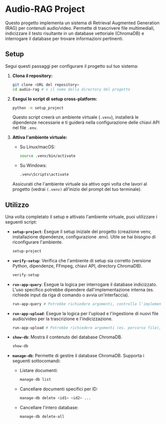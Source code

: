 # Audio-RAG Project

Questo progetto implementa un sistema di Retrieval Augmented Generation (RAG) per contenuti audio/video. Permette di trascrivere file multimediali, indicizzare il testo risultante in un database vettoriale (ChromaDB) e interrogare il database per trovare informazioni pertinenti.

## Setup

Segui questi passaggi per configurare il progetto sul tuo sistema:

1.  **Clona il repository:**

    ```bash
    git clone <URL del repository>
    cd audio-rag # o il nome della directory del progetto
    ```

2.  **Esegui lo script di setup cross-platform:**

    ```bash
    python -m setup_project
    ```

    Questo script creerà un ambiente virtuale (`.venv`), installerà le dipendenze necessarie e ti guiderà nella configurazione delle chiavi API nel file `.env`.

3.  **Attiva l'ambiente virtuale:**

    -   Su Linux/macOS:

        ```bash
        source .venv/bin/activate
        ```

    -   Su Windows:

        ```bash
        .venv\Scripts\activate
        ```

    Assicurati che l'ambiente virtuale sia attivo ogni volta che lavori al progetto (vedrai `(.venv)` all'inizio del prompt del tuo terminale).

## Utilizzo

Una volta completato il setup e attivato l'ambiente virtuale, puoi utilizzare i seguenti script:

*   **`setup-project`**: Esegue il setup iniziale del progetto (creazione venv, installazione dipendenze, configurazione .env). Utile se hai bisogno di riconfigurare l'ambiente.

    ```bash
    setup-project
    ```

*   **`verify-setup`**: Verifica che l'ambiente di setup sia corretto (versione Python, dipendenze, FFmpeg, chiavi API, directory ChromaDB).

    ```bash
    verify-setup
    ```

*   **`run-app-query`**: Esegue la logica per interrogare il database indicizzato. L'uso specifico potrebbe dipendere dall'implementazione interna (es. richiede input da riga di comando o avvia un'interfaccia).

    ```bash
    run-app-query # Potrebbe richiedere argomenti, controlla l'implementazione di app_query.py
    ```

*   **`run-app-upload`**: Esegue la logica per l'upload e l'ingestione di nuovi file audio/video per la trascrizione e l'indicizzazione.

    ```bash
    run-app-upload # Potrebbe richiedere argomenti (es. percorso file), controlla l'implementazione di app_upload.py
    ```

*   **`show-db`**: Mostra il contenuto del database ChromaDB.

    ```bash
    show-db
    ```

*   **`manage-db`**: Permette di gestire il database ChromaDB. Supporta i seguenti sottocomandi:

    -   Listare documenti:

        ```bash
        manage-db list
        ```

    -   Cancellare documenti specifici per ID:

        ```bash
        manage-db delete <id1> <id2> ...
        ```

    -   Cancellare l'intero database:

        ```bash
        manage-db delete-all
        ```

